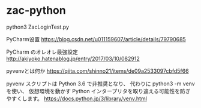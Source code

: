 # zac-python

python3 ZacLoginTest.py


PyCharm设置
https://blog.csdn.net/u011159607/article/details/79790685

PyCharm のオレオレ最強設定
http://akiyoko.hatenablog.jp/entry/2017/03/10/082912

pyvenvとは何か
https://qiita.com/shinno21/items/de09a2533097cbfd5f66

pyvenv スクリプトは Python 3.6 で非推奨となり、
代わりに python3 -m venv を使い、
仮想環境を動かす Python インタープリタを取り違える可能性を防ぎやすくします。
https://docs.python.jp/3/library/venv.html
